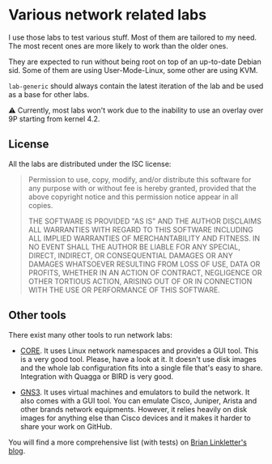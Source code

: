 Various network related labs
============================

I use those labs to test various stuff. Most of them are tailored to
my need. The most recent ones are more likely to work than the older
ones.

They are expected to run without being root on top of an up-to-date
Debian sid. Some of them are using User-Mode-Linux, some other are
using KVM.

`lab-generic` should always contain the latest iteration of the lab
and be used as a base for other labs.

⚠ Currently, most labs won't work due to the inability to use an
overlay over 9P starting from kernel 4.2.

License
-------

All the labs are distributed under the ISC license:

> Permission to use, copy, modify, and/or distribute this software for any
> purpose with or without fee is hereby granted, provided that the above
> copyright notice and this permission notice appear in all copies.
>
> THE SOFTWARE IS PROVIDED "AS IS" AND THE AUTHOR DISCLAIMS ALL WARRANTIES
> WITH REGARD TO THIS SOFTWARE INCLUDING ALL IMPLIED WARRANTIES OF
> MERCHANTABILITY AND FITNESS. IN NO EVENT SHALL THE AUTHOR BE LIABLE FOR
> ANY SPECIAL, DIRECT, INDIRECT, OR CONSEQUENTIAL DAMAGES OR ANY DAMAGES
> WHATSOEVER RESULTING FROM LOSS OF USE, DATA OR PROFITS, WHETHER IN AN
> ACTION OF CONTRACT, NEGLIGENCE OR OTHER TORTIOUS ACTION, ARISING OUT OF
> OR IN CONNECTION WITH THE USE OR PERFORMANCE OF THIS SOFTWARE.

Other tools
-----------

There exist many other tools to run network labs:

 - [CORE](http://www.nrl.navy.mil/itd/ncs/products/core). It uses
   Linux network namespaces and provides a GUI tool. This is a very
   good tool. Please, have a look at it. It doesn't use disk images
   and the whole lab configuration fits into a single file that's easy
   to share. Integration with Quagga or BIRD is very good.

 - [GNS3](http://www.gns3.com/). It uses virtual machines and
   emulators to build the network. It also comes with a GUI tool. You
   can emulate Cisco, Juniper, Arista and other brands network
   equipments. However, it relies heavily on disk images for anything
   else than Cisco devices and it makes it harder to share your work
   on GitHub.

You will find a more comprehensive list (with tests) on [Brian Linkletter's blog](http://www.brianlinkletter.com/open-source-network-simulators/).

